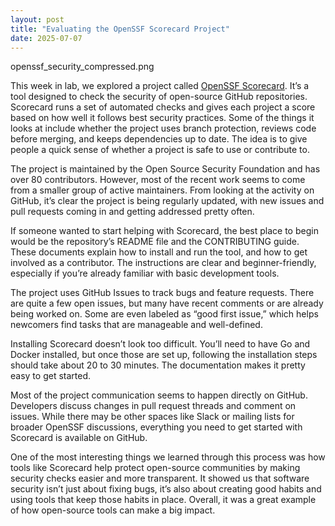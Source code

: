 ```yaml
---
layout: post
title: "Evaluating the OpenSSF Scorecard Project"
date: 2025-07-07
---
```


openssf_security_compressed.png

This week in lab, we explored a project called [OpenSSF Scorecard](https://github.com/ossf/scorecard). It’s a tool designed to check the security of open-source GitHub repositories. Scorecard runs a set of automated checks and gives each project a score based on how well it follows best security practices. Some of the things it looks at include whether the project uses branch protection, reviews code before merging, and keeps dependencies up to date. The idea is to give people a quick sense of whether a project is safe to use or contribute to.

The project is maintained by the Open Source Security Foundation and has over 80 contributors. However, most of the recent work seems to come from a smaller group of active maintainers. From looking at the activity on GitHub, it’s clear the project is being regularly updated, with new issues and pull requests coming in and getting addressed pretty often.

If someone wanted to start helping with Scorecard, the best place to begin would be the repository’s README file and the CONTRIBUTING guide. These documents explain how to install and run the tool, and how to get involved as a contributor. The instructions are clear and beginner-friendly, especially if you’re already familiar with basic development tools.

The project uses GitHub Issues to track bugs and feature requests. There are quite a few open issues, but many have recent comments or are already being worked on. Some are even labeled as “good first issue,” which helps newcomers find tasks that are manageable and well-defined.

Installing Scorecard doesn’t look too difficult. You’ll need to have Go and Docker installed, but once those are set up, following the installation steps should take about 20 to 30 minutes. The documentation makes it pretty easy to get started.

Most of the project communication seems to happen directly on GitHub. Developers discuss changes in pull request threads and comment on issues. While there may be other spaces like Slack or mailing lists for broader OpenSSF discussions, everything you need to get started with Scorecard is available on GitHub.

One of the most interesting things we learned through this process was how tools like Scorecard help protect open-source communities by making security checks easier and more transparent. It showed us that software security isn’t just about fixing bugs, it’s also about creating good habits and using tools that keep those habits in place. Overall, it was a great example of how open-source tools can make a big impact.

